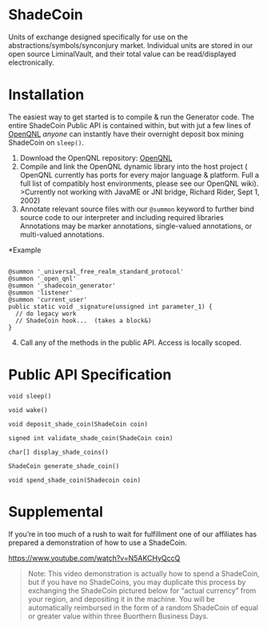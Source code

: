 ShadeCoin
=========

Units of exchange designed specifically for use on the abstractions/symbols/synconjury market.
Individual units are stored in our open source LiminalVault, and their total value can be read/displayed electronically.

Installation
============

The easiest way to get started is to compile & run the Generator code. The entire ShadeCoin Public API is contained within, but with jut a few lines of [OpenQNL](http://github/com/EarlyClues/OpenQNL) *anyone* can instantly have their overnight deposit box mining ShadeCoin on `sleep()`.

1. Download the OpenQNL repository: [OpenQNL](http://github/com/EarlyClues/OpenQNL)
2. Compile and link the OpenQNL dynamic library into the host project ( OpenQNL currently has ports for
every major language & platform. Full a full list of compatibly host environments, please see our OpenQNL wiki). >Currently not working with JavaME or JNI bridge, Richard Rider, Sept 1, 2002)
3. Annotate relevant source files with our `@summon` keyword to further bind source code to our interpreter and including required libraries Annotations may be marker annotations, single-valued annotations, or multi-valued annotations.

*Example

```

@summon '_universal_free_realm_standard_protocol'
@summon '_open_qnl'
@summon '_shadecoin_generator'
@summon 'listener'
@summon 'current_user'
public static void _signature(unsigned int parameter_1) {
  // do legacy work
  // ShadeCoin hook...  (takes a block&)
}
```

4. Call any of the methods in the public API. Access is locally scoped.

Public API Specification
=================

`void sleep()`

`void wake()`

`void deposit_shade_coin(ShadeCoin coin)`

`signed int validate_shade_coin(ShadeCoin coin)`

`char[] display_shade_coins()`

`ShadeCoin generate_shade_coin()`

`void spend_shade_coin(Shadecoin coin)`


Supplemental
============

If you’re in too much of a rush to wait for fulfillment one of our affiliates has prepared a demonstration of how to use a ShadeCoin.

https://www.youtube.com/watch?v=N5AKCHyQccQ
>Note: This video demonstration is actually how to spend a ShadeCoin, but if you have no ShadeCoins, you may duplicate this process by exchanging the ShadeCoin pictured below for “actual currency” from your region, and depositing it in the machine. You will be automatically reimbursed in the form of a random ShadeCoin of equal or greater value within three Buorthern Business Days.
